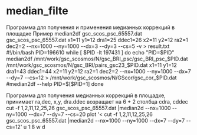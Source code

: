 # median_filte

Программа для получения и применения медианных коррекций в площадке
Пример median2df gsc_scos_psc_65557.dat gsc_scos_psc_65557.dat x1=11 y1=12 dra1=25 ddec1=26 x2=11 y2=12 ra2=1 dec2=2 --nx=1000 --ny=1000 --dx=3 --dy=3 --cs=5 -v > result.txt
#!/bin/bash
PID=196610
while [ $PID -lt 197431 ]
do
echo "PID=$PID"
median2df /mnt/work/gsc_scosmos/N/gsc_BRI_psc/gsc_BRI_psc_$PID.dat /mnt/work/gsc_scosmos/N/gsc_BRI/pairs_gsc23_$PID.dat x1=11 y1=12 dra1=43 ddec1=44 x2=11 y2=12 ra2=1 dec2=2 --nx=1000 --ny=1000 --dx=7 --dy=7 --cs=12 > /mnt/work/gsc_scosmos/N/GScor/gsc_cor_$PID.dat
#median2df --help
PID=$[$PID+1]
done

Программа для получения медианных коррекций в площадке, принимает ra,dec, x,y, dra.ddec возращает на 6 + 2 столбца cdra, cddec
cut -f 1,2,11,12,25,26 gsc_scos_psc_65557.dat |median2d --nx=1000 --ny=1000 --dx=7 --dy=7 --cs=20
plot '< cut -f 1,2,11,12,25,26 gsc_scos_psc_65557.dat |median2d --nx=1000 --ny=1000 --dx=7 --dy=7 --cs=12' u 1:8 w d

